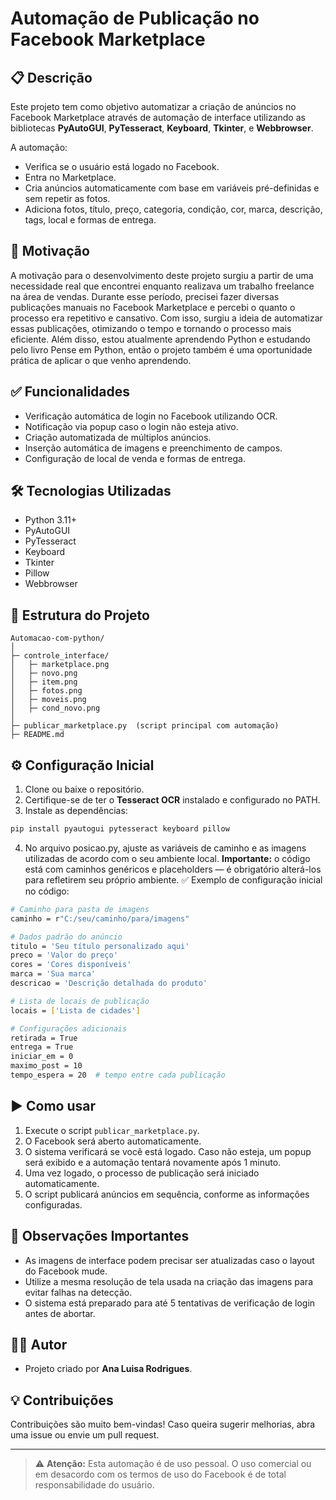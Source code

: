 # Automação de Publicação no Facebook Marketplace

## 📋 Descrição
Este projeto tem como objetivo automatizar a criação de anúncios no Facebook Marketplace através de automação de interface utilizando as bibliotecas **PyAutoGUI**, **PyTesseract**, **Keyboard**, **Tkinter**, e **Webbrowser**.

A automação:
- Verifica se o usuário está logado no Facebook.
- Entra no Marketplace.
- Cria anúncios automaticamente com base em variáveis pré-definidas e sem repetir as fotos.
- Adiciona fotos, título, preço, categoria, condição, cor, marca, descrição, tags, local e formas de entrega.

## 🎯 Motivação
A motivação para o desenvolvimento deste projeto surgiu a partir de uma necessidade real que encontrei enquanto realizava um trabalho freelance na área de vendas. Durante esse período, precisei fazer diversas publicações manuais no Facebook Marketplace e percebi o quanto o processo era repetitivo e cansativo. Com isso, surgiu a ideia de automatizar essas publicações, otimizando o tempo e tornando o processo mais eficiente. Além disso, estou atualmente aprendendo Python e estudando pelo livro Pense em Python, então o projeto também é uma oportunidade prática de aplicar o que venho aprendendo.

## ✅ Funcionalidades
- Verificação automática de login no Facebook utilizando OCR.
- Notificação via popup caso o login não esteja ativo.
- Criação automatizada de múltiplos anúncios.
- Inserção automática de imagens e preenchimento de campos.
- Configuração de local de venda e formas de entrega.

## 🛠 Tecnologias Utilizadas
- Python 3.11+
- PyAutoGUI
- PyTesseract
- Keyboard
- Tkinter
- Pillow
- Webbrowser

## 📂 Estrutura do Projeto
```
Automacao-com-python/
│
├─ controle_interface/
│   ├─ marketplace.png
│   ├─ novo.png
│   ├─ item.png
│   ├─ fotos.png
│   ├─ moveis.png
│   ├─ cond_novo.png
│
├─ publicar_marketplace.py  (script principal com automação)
├─ README.md
```

## ⚙️ Configuração Inicial
1. Clone ou baixe o repositório.
2. Certifique-se de ter o **Tesseract OCR** instalado e configurado no PATH.
3. Instale as dependências:
```bash
pip install pyautogui pytesseract keyboard pillow
```
4. No arquivo posicao.py, ajuste as variáveis de caminho e as imagens utilizadas de acordo com o seu ambiente local. **Importante:** o código está com caminhos genéricos e placeholders — é obrigatório alterá-los para refletirem seu próprio ambiente.
✅ Exemplo de configuração inicial no código:
```bash
# Caminho para pasta de imagens
caminho = r"C:/seu/caminho/para/imagens"

# Dados padrão do anúncio
titulo = 'Seu título personalizado aqui'
preco = 'Valor do preço'
cores = 'Cores disponíveis'
marca = 'Sua marca'
descricao = 'Descrição detalhada do produto'

# Lista de locais de publicação
locais = ['Lista de cidades']

# Configurações adicionais
retirada = True
entrega = True
iniciar_em = 0
maximo_post = 10
tempo_espera = 20  # tempo entre cada publicação

```

## ▶️ Como usar
1. Execute o script `publicar_marketplace.py`.
2. O Facebook será aberto automaticamente.
3. O sistema verificará se você está logado. Caso não esteja, um popup será exibido e a automação tentará novamente após 1 minuto.
4. Uma vez logado, o processo de publicação será iniciado automaticamente.
5. O script publicará anúncios em sequência, conforme as informações configuradas.

## 📸 Observações Importantes
- As imagens de interface podem precisar ser atualizadas caso o layout do Facebook mude.
- Utilize a mesma resolução de tela usada na criação das imagens para evitar falhas na detecção.
- O sistema está preparado para até 5 tentativas de verificação de login antes de abortar.

## 👩‍💻 Autor
- Projeto criado por **Ana Luisa Rodrigues**.

## 💡 Contribuições
Contribuições são muito bem-vindas! Caso queira sugerir melhorias, abra uma issue ou envie um pull request.

---

> ⚠ **Atenção:** Esta automação é de uso pessoal. O uso comercial ou em desacordo com os termos de uso do Facebook é de total responsabilidade do usuário.

